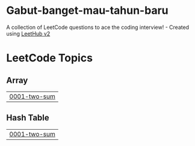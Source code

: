 # Gabut-banget-mau-tahun-baru
A collection of LeetCode questions to ace the coding interview! - Created using [LeetHub v2](https://github.com/arunbhardwaj/LeetHub-2.0)

<!---LeetCode Topics Start-->
# LeetCode Topics
## Array
|  |
| ------- |
| [0001-two-sum](https://github.com/Kunttycat/Gabut-banget-mau-tahun-baru/tree/master/0001-two-sum) |
## Hash Table
|  |
| ------- |
| [0001-two-sum](https://github.com/Kunttycat/Gabut-banget-mau-tahun-baru/tree/master/0001-two-sum) |
<!---LeetCode Topics End-->